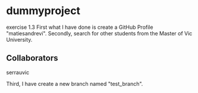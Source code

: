 # dummyproject
exercise 1.3
First what I have done is create a GitHub Profile "matiesandrevi".
Secondly, search for other students from the Master of Vic University.

## Collaborators
serrauvic

Third, I have create a new branch named "test_branch".
